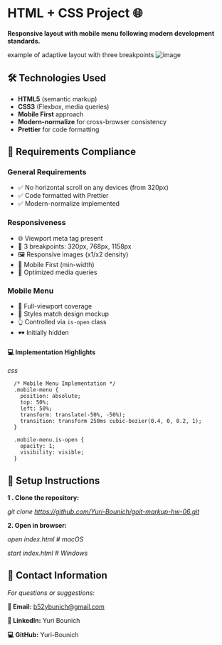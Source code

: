 # HTML + CSS Project 🌐

**Responsive layout with mobile menu following modern development standards.**

example of adaptive layout with three breakpoints
![image](https://github.com/user-attachments/assets/1fc7c790-ee49-4a95-a317-44b1890be269)

## 🛠 Technologies Used
   - **HTML5** (semantic markup)
   - **CSS3** (Flexbox, media queries)
   - **Mobile First** approach
   - **Modern-normalize** for cross-browser consistency
   - **Prettier** for code formatting

 ## 📌 Requirements Compliance

  ### General Requirements
   - ✅ No horizontal scroll on any devices (from 320px)
   - ✅ Code formatted with Prettier
   - ✅ Modern-normalize implemented

  ### Responsiveness
   - 🌐 Viewport meta tag present
   - 📱 3 breakpoints: 320px, 768px, 1158px
   - 🖼️ Responsive images (x1/x2 density)
   - 📐 Mobile First (min-width)
   - 🎯 Optimized media queries

  ### Mobile Menu
   - 🍔 Full-viewport coverage
   - 🎨 Styles match design mockup
   - 👆 Controlled via `is-open` class
   - 🕶️ Initially hidden
     
 #### 💻 Implementation Highlights
*css*

      /* Mobile Menu Implementation */
      .mobile-menu {
        position: absolute;
        top: 50%;
        left: 50%;
        transform: translate(-50%, -50%);
        transition: transform 250ms cubic-bezier(0.4, 0, 0.2, 1);
      }

      .mobile-menu.is-open {
        opacity: 1;
        visibility: visible;
      }


## 🚀 Setup Instructions
**1 . Clone the repository:**
      
   *git clone https://github.com/Yuri-Bounich/goit-markup-hw-06.git*

 **2. Open in browser:**
      
   *open index.html    # macOS*
   
   *start index.html  # Windows*


## 📩 Contact Information

*For questions or suggestions:*

**📧 Email:** b52ybunich@gmail.com

**💼 LinkedIn:** Yuri Bounich

**💻 GitHub:** Yuri-Bounich
